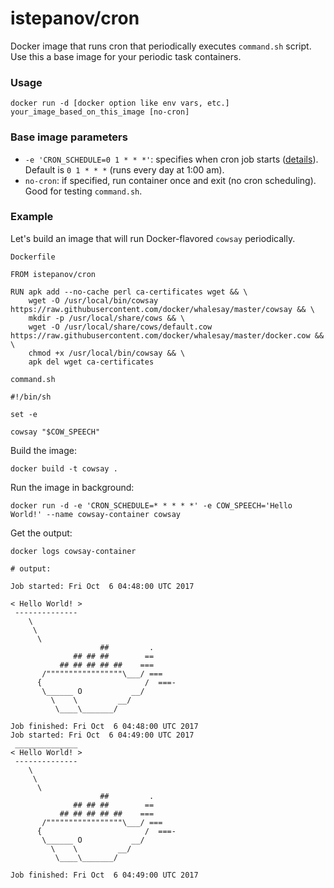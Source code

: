 istepanov/cron
======================

Docker image that runs cron that periodically executes `command.sh` script. Use this a base image for your periodic task containers.

### Usage

    docker run -d [docker option like env vars, etc.] your_image_based_on_this_image [no-cron]

### Base image parameters

* `-e 'CRON_SCHEDULE=0 1 * * *'`: specifies when cron job starts ([details](http://en.wikipedia.org/wiki/Cron)). Default is `0 1 * * *` (runs every day at 1:00 am).
* `no-cron`: if specified, run container once and exit (no cron scheduling). Good for testing `command.sh`.

### Example

Let's build an image that will run Docker-flavored `cowsay` periodically.

`Dockerfile`

    FROM istepanov/cron

    RUN apk add --no-cache perl ca-certificates wget && \
        wget -O /usr/local/bin/cowsay https://raw.githubusercontent.com/docker/whalesay/master/cowsay && \
        mkdir -p /usr/local/share/cows && \
        wget -O /usr/local/share/cows/default.cow https://raw.githubusercontent.com/docker/whalesay/master/docker.cow && \
        chmod +x /usr/local/bin/cowsay && \
        apk del wget ca-certificates

`command.sh`

    #!/bin/sh

    set -e

    cowsay "$COW_SPEECH"

Build the image:

    docker build -t cowsay .

Run the image in background:

    docker run -d -e 'CRON_SCHEDULE=* * * * *' -e COW_SPEECH='Hello World!' --name cowsay-container cowsay

Get the output:

    docker logs cowsay-container

    # output:

    Job started: Fri Oct  6 04:48:00 UTC 2017

    < Hello World! >
     --------------
        \
         \
          \
                        ##         .
                  ## ## ##        ==
               ## ## ## ## ##    ===
           /"""""""""""""""""\___/ ===
          {                       /  ===-
           \______ O           __/
             \    \         __/
              \____\_______/

    Job finished: Fri Oct  6 04:48:00 UTC 2017
    Job started: Fri Oct  6 04:49:00 UTC 2017
     ______________
    < Hello World! >
     --------------
        \
         \
          \
                        ##         .
                  ## ## ##        ==
               ## ## ## ## ##    ===
           /"""""""""""""""""\___/ ===
          {                       /  ===-
           \______ O           __/
             \    \         __/
              \____\_______/

    Job finished: Fri Oct  6 04:49:00 UTC 2017
